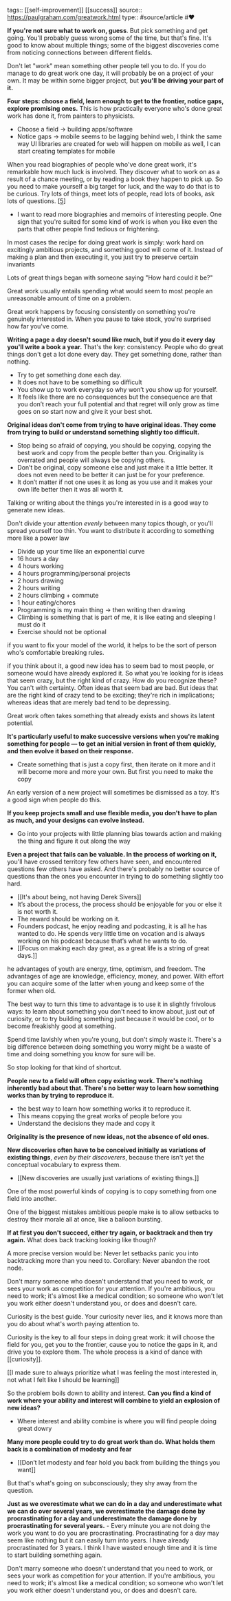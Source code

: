 tags:: [[self-improvement]] [[success]]
source:: https://paulgraham.com/greatwork.html
type:: #source/article #❤️

**If you're not sure what to work on, guess**. But pick something and get going. You'll probably guess wrong some of the time, but that's fine. It's good to know about multiple things; some of the biggest discoveries come from noticing connections between different fields.

Don't let "work" mean something other people tell you to do. If you do manage to do great work one day, it will probably be on a project of your own. It may be within some bigger project, but **you'll be driving your part of it.**

**Four steps: choose a field, learn enough to get to the frontier, notice gaps, explore promising ones.** This is how practically everyone who's done great work has done it, from painters to physicists.
- Choose a field -> building apps/software
- Notice gaps ->  mobile seems to be lagging behind web, I think the same way UI libraries are created for web will happen on mobile as well, I can start creating templates for mobile 

When you read biographies of people who've done great work, it's remarkable how much luck is involved. They discover what to work on as a result of a chance meeting, or by reading a book they happen to pick up. So you need to make yourself a big target for luck, and the way to do that is to be curious. Try lots of things, meet lots of people, read lots of books, ask lots of questions. \[[5](https://paulgraham.com/#f5n)\]
- I want to read more biographies and memoirs of interesting people.
One sign that you're suited for some kind of work is when you like even the parts that other people find tedious or frightening.

In most cases the recipe for doing great work is simply: work hard on excitingly ambitious projects, and something good will come of it. Instead of making a plan and then executing it, you just try to preserve certain invariants

Lots of great things began with someone saying "How hard could it be?"

Great work usually entails spending what would seem to most people an unreasonable amount of time on a problem.

Great work happens by focusing consistently on something you're genuinely interested in. When you pause to take stock, you're surprised how far you've come.

**Writing a page a day doesn't sound like much, but if you do it every day you'll write a book a year.** That's the key: consistency. People who do great things don't get a lot done every day. They get something done, rather than nothing.
- Try to get something done each day.
- It does not have to be something so difficult
- You show up to work everyday so why won’t you show up for yourself.
- It feels like there are no consequences but the consequence are that you don’t reach your full potential and that regret will only grow as time goes on so start now and give it your best shot.

**Original ideas don't come from trying to have original ideas. They come from trying to build or understand something slightly too difficult.**
- Stop being so afraid of copying, you should be copying, copying the best work and copy from the people better than you. Originality is overrated and people will always be copying others.
- Don’t be original, copy someone else and just make it a little better. It does not even need to be better it can just be for your preference.
- It don’t matter if not one uses it as long as you use and it makes your own life better then it was all worth it.

Talking or writing about the things you're interested in is a good way to generate new ideas.

Don't divide your attention *evenly* between many topics though, or you'll spread yourself too thin. You want to distribute it according to something more like a power law
- Divide up your time like an exponential curve
- 16 hours a day
- 4 hours working
- 4 hours programming/personal projects
- 2 hours drawing
- 2 hours  writing
- 2 hours climbing + commute
- 1 hour eating/chores
- Programming is my main thing -> then writing then drawing
- Climbing is something that is part of me, it is like eating and sleeping I must do it 
- Exercise should not be optional


if you want to fix your model of the world, it helps to be the sort of person who's comfortable breaking rules.

if you think about it, a good new idea has to seem bad to most people, or someone would have already explored it. So what you're looking for is ideas that seem crazy, but the right kind of crazy. How do you recognize these? You can't with certainty. Often ideas that seem bad are bad. But ideas that are the right kind of crazy tend to be exciting; they're rich in implications; whereas ideas that are merely bad tend to be depressing.

Great work often takes something that already exists and shows its latent potential.

**It's particularly useful to make successive versions when you're making something for people — to get an initial version in front of them quickly, and then evolve it based on their response.**
- Create something that is just a copy first, then iterate on it more and it will become more and more your own. But first you need to make the copy

An early version of a new project will sometimes be dismissed as a toy. It's a good sign when people do this.

**If you keep projects small and use flexible media, you don't have to plan as much, and your designs can evolve instead.**
- Go into your projects with little planning bias towards action and making the thing and figure it out along the way

**Even a project that fails can be valuable. In the process of working on it,** you'll have crossed territory few others have seen, and encountered questions few others have asked. And there's probably no better source of questions than the ones you encounter in trying to do something slightly too hard.
- [[It's about being, not having  Derek Sivers]]
- It’s about the process, the process should be enjoyable for you or else it is not worth it.
- The reward should be working on it.
- Founders podcast, he enjoy reading and podcasting, it is all he has wanted to do. He spends very little time on vocation and is always working on his podcast because that’s what he wants to do.
- [[Focus on making each day great, as a great life is a string of great days.]]

he advantages of youth are energy, time, optimism, and freedom. The advantages of age are knowledge, efficiency, money, and power. With effort you can acquire some of the latter when young and keep some of the former when old.

The best way to turn this time to advantage is to use it in slightly frivolous ways: to learn about something you don't need to know about, just out of curiosity, or to try building something just because it would be cool, or to become freakishly good at something.

Spend time lavishly when you're young, but don't simply waste it. There's a big difference between doing something you worry might be a waste of time and doing something you know for sure will be.


So stop looking for that kind of shortcut.

**People new to a field will often copy existing work. There's nothing inherently bad about that. There's no better way to learn how something works than by trying to reproduce it.**
- the best way to learn how something works it to reproduce it.
- This means copying the great works of people before you
- Understand the decisions they made and copy it

**Originality is the presence of new ideas, not the absence of old ones.**

**New discoveries often have to be conceived initially as variations of existing things**, *even by their discoverers*, because there isn't yet the conceptual vocabulary to express them.
- [[New discoveries are usually just variations of existing things.]]

One of the most powerful kinds of copying is to copy something from one field into another.

One of the biggest mistakes ambitious people make is to allow setbacks to destroy their morale all at once, like a balloon bursting.


**If at first you don't succeed, either try again, or backtrack and then try again.**
	What does back tracking looking like though?

A more precise version would be: Never let setbacks panic you into backtracking more than you need to. Corollary: Never abandon the root node.

Don't marry someone who doesn't understand that you need to work, or sees your work as competition for your attention. If you're ambitious, you need to work; it's almost like a medical condition; so someone who won't let you work either doesn't understand you, or does and doesn't care.


Curiosity is the best guide. Your curiosity never lies, and it knows more than you do about what's worth paying attention to.

Curiosity is the key to all four steps in doing great work: it will choose the field for you, get you to the frontier, cause you to notice the gaps in it, and drive you to explore them. The whole process is a kind of dance with [[curiosity]].

[[I made sure to always prioritize what I was feeling the most interested in, not what I felt like I should be learning]]

So the problem boils down to ability and interest. **Can you find a kind of work where your ability and interest will combine to yield an explosion of new ideas?**
- Where interest and ability combine is where you will find people doing great dowry

**Many more people could try to do great work than do. What holds them back is a combination of modesty and fear**
- [[Don’t let modesty and fear hold you back from building the things you want]]


But that's what's going on subconsciously; they shy away from the question.

**Just as we overestimate what we can do in a day and underestimate what we can do over several years, we overestimate the damage done by procrastinating for a day and underestimate the damage done by procrastinating for several years.**
	- Every minute you are not doing the work you want to do you are procrastinating. Procrastinating for a day may seem like nothing but it can easily turn into years. I have already procrastinated for 3 years. I think I have wasted enough time and it is time to start building something again.

Don't marry someone who doesn't understand that you need to work, or sees your work as competition for your attention. If you're ambitious, you need to work; it's almost like a medical condition; so someone who won't let you work either doesn't understand you, or does and doesn't care.